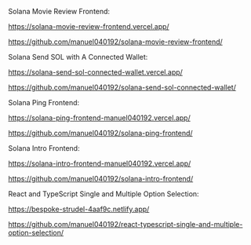 Solana Movie Review Frontend:

https://solana-movie-review-frontend.vercel.app/

https://github.com/manuel040192/solana-movie-review-frontend/

Solana Send SOL with A Connected Wallet:

https://solana-send-sol-connected-wallet.vercel.app/

https://github.com/manuel040192/solana-send-sol-connected-wallet/

Solana Ping Frontend:

https://solana-ping-frontend-manuel040192.vercel.app/

https://github.com/manuel040192/solana-ping-frontend/

Solana Intro Frontend:

https://solana-intro-frontend-manuel040192.vercel.app/

https://github.com/manuel040192/solana-intro-frontend/

React and TypeScript Single and Multiple Option Selection:

https://bespoke-strudel-4aaf9c.netlify.app/

https://github.com/manuel040192/react-typescript-single-and-multiple-option-selection/
